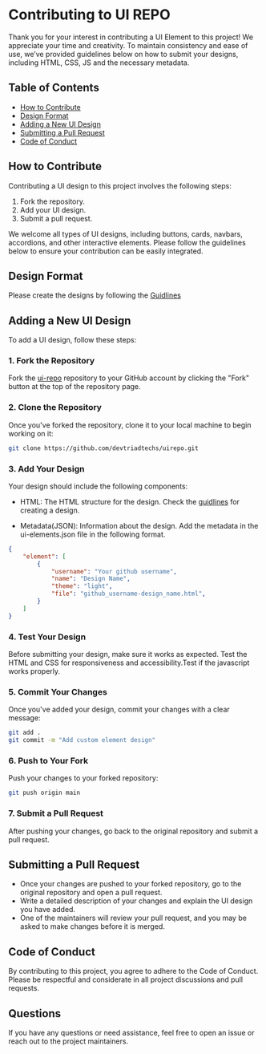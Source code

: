 # Contributing to UI REPO

Thank you for your interest in contributing a UI Element to this project! We appreciate your time and creativity. To maintain consistency and ease of use, we’ve provided guidelines below on how to submit your designs, including HTML, CSS, JS and the necessary metadata.

## Table of Contents
- [How to Contribute](#how-to-contribute)
- [Design Format](#design-format)
- [Adding a New UI Design](#adding-a-new-ui-design)
- [Submitting a Pull Request](#submitting-a-pull-request)
- [Code of Conduct](#code-of-conduct)

## How to Contribute

Contributing a UI design to this project involves the following steps:
1. Fork the repository.
2. Add your UI design.
3. Submit a pull request.

We welcome all types of UI designs, including buttons, cards, navbars, accordions, and other interactive elements. Please follow the guidelines below to ensure your contribution can be easily integrated.

## Design Format

Please create the designs by following the [Guidlines](GUIDLINES.md)
## Adding a New UI Design

To add a UI design, follow these steps:

### 1. Fork the Repository
Fork the [ui-repo](https://github.com/devtriadtechs/ui-repo/) repository to your GitHub account by clicking the "Fork" button at the top of the repository page.

### 2. Clone the Repository
Once you've forked the repository, clone it to your local machine to begin working on it:
```bash
git clone https://github.com/devtriadtechs/uirepo.git
```
### 3. Add Your Design

Your design should include the following components:

- HTML: The HTML structure for the design. Check the [guidlines](GUIDLINES.md) for creating a design.

- Metadata(JSON): Information about the design. Add the metadata in the ui-elements.json file in the following format.


```json
{
    "element": [
        {
            "username": "Your github username",
            "name": "Design Name",
            "theme": "light",
            "file": "github_username-design_name.html",
        }
    ]
}
```

### 4. Test Your Design

Before submitting your design, make sure it works as expected. Test the HTML and CSS for responsiveness and accessibility.Test if the javascript works properly.

### 5. Commit Your Changes

Once you've added your design, commit your changes with a clear message:

```bash
git add .
git commit -m "Add custom element design"
```

### 6. Push to Your Fork

Push your changes to your forked repository:

```bash
git push origin main
```

### 7. Submit a Pull Request
After pushing your changes, go back to the original repository and submit a pull request. 

## Submitting a Pull Request

- Once your changes are pushed to your forked repository, go to the original repository and open a pull request.
- Write a detailed description of your changes and explain the UI design you have added.
- One of the maintainers will review your pull request, and you may be asked to make changes before it is merged.

## Code of Conduct

By contributing to this project, you agree to adhere to the Code of Conduct. Please be respectful and considerate in all project discussions and pull requests.

## Questions

If you have any questions or need assistance, feel free to open an issue or reach out to the project maintainers.